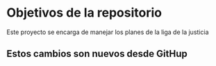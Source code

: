 # Objetivos de la repositorio

Este proyecto se encarga de manejar los planes de la liga de la justicia


## Estos cambios son nuevos desde GitHup

